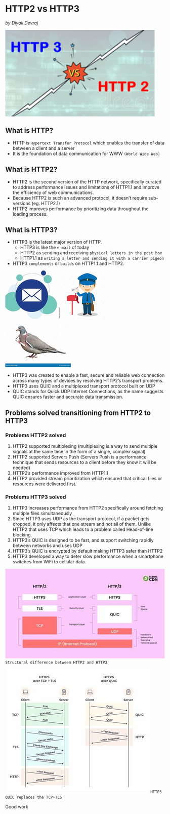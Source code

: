 # **HTTP2 vs HTTP3**

_by Diyali Devraj_

![alt text](image.png)

## **What is HTTP?**

- HTTP is `Hypertext Transfer Protocol` which enables the transfer of data between a client and a server
- It is the foundation of data communication for WWW `(World Wide Web) `

## **What is HTTP2?**

- HTTP2 is the second version of the HTTP network, specifically curated to address performance issues and limitations of HTTP1.1 and improve the efficiency of web communications.
- Because HTTP2 is such an advanced protocol, it doesn’t require sub-versions (eg. HTTP2.1)
- HTTP2 improves performance by prioritizing data throughout the loading process.

## **What is HTTP3?**

- HTTP3 is the latest major version of HTTP.
  - HTTP3 is like the `e-mail` of today
  - HTTP2 as sending and receiving `physical letters in the post box`
  - HTTP1.1 as `writing a letter and sending it with a carrier pigeon`
- HTTP3 `complements` or `builds` on HTTP1.1 and HTTP2.

![alt text](image-1.png) ![alt text](image-2.png) ![alt text](image-3.png)

- HTTP3 was created to enable a fast, secure and reliable web connection across many types of devices by resolving HTTP2’s transport problems.
- HTTP3 uses QUIC and a multiplexed transport protocol built on UDP
- QUIC stands for Quick UDP Internet Connections, as the name suggests QUIC ensures faster and accurate data transmission.

## **Problems solved transitioning from HTTP2 to HTTP3**

### Problems HTTP2 solved

1. HTTP2 supported multiplexing (multiplexing is a way to send multiple signals at the same time in the form of a single, complex signal)
2. HTTP2 supported Servers Push (Servers Push is a performance technique that sends resources to a client before they know it will be needed)
3. HTTP2’s performance improved from HTTP1.1
4. HTTP2 provided stream prioritization which ensured that critical files or resources were delivered first.

### Problems HTTP3 solved

1. HTTP3 increases performance from HTTP2 specifically around fetching multiple files simultaneously
2. Since HTTP3 uses UDP as the transport protocol, if a packet gets dropped, it only affects that one stream and not all of them. Unlike HTTP2 that uses TCP which leads to a problem called Head-of-line blocking.
3. HTTP3’s QUIC is designed to be fast, and support switching rapidly between networks and uses UDP
4. HTTP3’s QUIC is encrypted by default making HTTP3 safer than HTTP2
5. HTTP3 developed a way to deter slow performance when a smartphone switches from WiFi to cellular data.

![alt text](image-4.png)
`Structural difference between HTTP2 and HTTP3`

![alt text](image-5.png)
`HTTP3 QUIC replaces the TCP+TLS`

Good work
